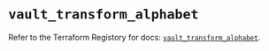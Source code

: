 # `vault_transform_alphabet`

Refer to the Terraform Registory for docs: [`vault_transform_alphabet`](https://registry.terraform.io/providers/hashicorp/vault/3.15.0/docs/resources/transform_alphabet).
